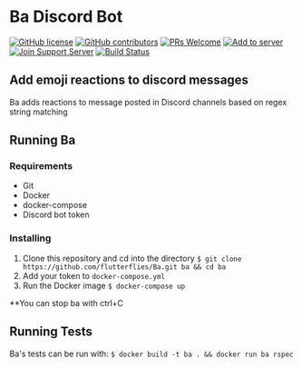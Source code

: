 # Ba Discord Bot

[![GitHub license](https://img.shields.io/github/license/flutterflies/Ba.svg?style=flat-square)](https://github.com/flutterflies/Ba/blob/master/LICENSE)
[![GitHub contributors](https://img.shields.io/github/contributors/flutterflies/Ba.svg?style=flat-square)](https://GitHub.com/flutterflies/Ba/graphs/contributors/)
[![PRs Welcome](https://img.shields.io/badge/PRs-welcome-brightgreen.svg?style=flat-square)](http://makeapullrequest.com)
[![Add to server](https://img.shields.io/badge/Add%20to%20your-server-7289DA.svg?style=flat-square)](https://discordapp.com/oauth2/authorize?&client_id=432729863820935172&scope=bot&permissions=2112)
[![Join Support Server](https://img.shields.io/badge/Join%20the%20support-Discord-7289DA.svg?style=flat-square)](https://discord.gg/GMSFMpF)
[![Build Status](https://travis-ci.org/flutterflies/Ba.svg?branch=master)](https://travis-ci.org/flutterflies/Ba)

## Add emoji reactions to discord messages

Ba adds reactions to message posted in Discord channels based on regex string matching

## Running Ba

### Requirements

* Git
* Docker
* docker-compose
* Discord bot token

### Installing

1) Clone this repository and cd into the directory `$ git clone https://github.com/flutterflies/Ba.git ba && cd ba`
1) Add your token to `docker-compose.yml`
1) Run the Docker image `$ docker-compose up`

**You can stop ba with ctrl+C

## Running Tests

Ba's tests can be run with: `$ docker build -t ba . && docker run ba rspec`

